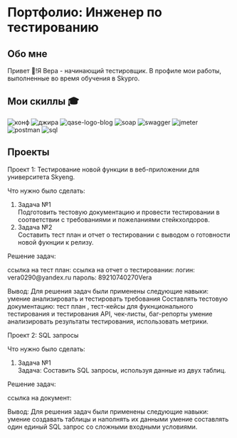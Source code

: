 # Портфолио: Инженер по тестированию 
## Обо мне
Привет 👋!Я Вера - начинающий тестировщик. В профиле мои работы, выполненные во время обучения в Skypro.
## Мои скиллы 🎓
![конф](https://github.com/VeraGrechina/-/assets/132752674/4140b356-7dc2-4378-8201-08cd63d4fad0)
![джира](https://github.com/VeraGrechina/-/assets/132752674/feeaf672-6f64-479f-a4ad-9bcbc48d29e5)    ![qase-logo-blog](https://user-images.githubusercontent.com/132752674/236671603-f8d8f578-4668-43bb-b036-187136d21355.png)   ![soap](https://user-images.githubusercontent.com/132752674/236671957-c8cde42a-a0ac-4ba7-87b8-0c4c3283dee8.png)  ![swagger](https://user-images.githubusercontent.com/132752674/236671962-031f0fc6-3c42-4064-ba20-bdd940ff2cd1.jpg) ![jmeter](https://user-images.githubusercontent.com/132752674/236671972-870ac087-63fe-445c-b5a6-aef2b86c37e8.png)  ![postman](https://user-images.githubusercontent.com/132752674/236671978-1170070b-f28d-4a00-b147-042b52a5b682.png) ![sql](https://user-images.githubusercontent.com/132752674/236671986-cb0c18a2-2859-49db-8ee6-0cc416b3b55d.png)


## Проекты
<p>Проект 1: Тестирование новой функции в веб-приложении для университета Skyeng.</p>
<p>Что нужно было сделать:<p>
 <ol>
     <li>Задача №1</li> Подготовить тестовую документацию и провести тестировании в соответствии с требованиями и пожеланиями стейкхолдоров.
     <li>Задача №2</li>  Составить тест план и отчет о тестировании с выводом о готовности новой фукнции к релизу. 
   </ol>
     
<p>Решение задач:<p>
 ссылка на тест план: 
 ссылка на отчет о тестировании: 
 логин: vera0290@yandeх.ru 
 пароль: 89210740270Vera
 
 Вывод:
 Для решения задач были применены следующие навыки:
 умение анализировать и тестировать требования
 Составлять тестовую документацию: тест план , тест-кейсы для фукнционального тестирования и тестирования API, чек-листы, баг-репорты
 умение анализировать результаты тестирования, использовать метрики. 
 
 
 <p>Проект 2: SQL запросы </p>
 <p>Что нужно было сделать:<p>
 <ol>
     <li>Задача №1</li>Задача: Составить SQL запросы, используя данные из двух таблиц.
    </ol>
     
<p>Решение задач:<p>
 ссылка на документ: 
 
 Вывод: Для решения задач были применены следующие навыки:
 умение создавать таблицы и наполнять их данными 
 умение составлять один единый SQL запрос со сложными входными условиями. 
 
 
 


 
 
 

 
    
     
  


  

